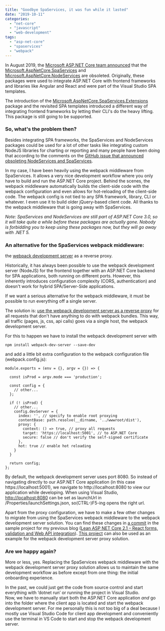 ```yaml
---
title: "Goodbye SpaServices, it was fun while it lasted"
date: "2019-10-11"
categories: 
  - "net-core"
  - "javascript"
  - "web-development"
tags: 
  - "asp-net-core"
  - "spaservices"
  - "webpack"
---
```


In August 2019, the [Microsoft ASP.NET Core team announced](https://github.com/aspnet/AspNetCore/issues/12890) that the [Microsoft.AspNetCore.SpaServices](https://www.nuget.org/packages/Microsoft.AspNetCore.SpaServices/) and [Microsoft.AspNetCore.NodeServices](https://www.nuget.org/packages/Microsoft.AspNetCore.NodeServices/) are obsoleted. Originally, these packages were used to integrate ASP.NET Core with frontend frameworks and libraries like Angular and React and were part of the Visual Studio SPA templates.

The introduction of the [Microsoft.AspNetCore.SpaServices.Extensions](https://www.nuget.org/packages/Microsoft.AspNetCore.SpaServices.Extensions/) package and the revisited SPA templates introduced a different way of integrating frontend frameworks by letting their CLI's do the heavy lifting. This package is still going to be supported.

### So, what's the problem then?

Besides integrating SPA frameworks, the SpaServices and NodeServices packages could be used for a lot of other tasks like integrating custom NodeJS libraries for charting or reporting and many people have been doing that according to the comments on the [GitHub issue that announced obsoleting NodeServices and SpaServices](https://github.com/aspnet/AspNetCore/issues/12890).

In my case, I have been heavily using the webpack middleware from SpaServices. It allows a very nice development workflow where you only have to build and run the ASP.NET Core project. Behind the scenes, the webpack middleware automatically builds the client-side code with the webpack configuration and even allows for hot-reloading of the client-side code. The webpack config is not tied to any SPA framework, library, CLI or whatever. I even use it to build older jQuery-based client code. All thanks to the webpack middleware that is going away with SpaServices.

_Note: SpaServices and NodeServices are still part of ASP.NET Core 3.0, so it will take quite a while before these packages are actually gone. Nobody is forbidding you to keep using these packages now, but they will go away with .NET 5._

### An alternative for the SpaServices webpack middleware:  
the [webpack development server](https://webpack.js.org/configuration/dev-server/) as a reverse proxy.

Historically, it has always been possible to use the webpack development server (NodeJS) for the frontend together with an ASP.NET Core backend for SPA applications, both running on different ports. However, this inherently introduces configuration complexity (CORS, authentication) and doesn't work for hybrid SPA/Server-Side applications.

If we want a serious alternative for the webpack middleware, it must be possible to run everything off a single server.

The solution is: [use the webpack development server as a reverse proxy](https://medium.com/@drgenejones/proxying-an-external-api-with-webpack-serve-code-and-a-restful-data-from-separate-endpoints-4da9b8daf430) for all requests that don't have anything to do with webpack bundles. This way, all traffic (pages, js, css, api calls) goes via a single host, the webpack development server.

For this to happen we have to install the webpack development server with

```
npm install webpack-dev-server --save-dev

```

and add a little bit extra configuration to the webpack configuration file (webpack.config.js):

```
module.exports = (env = {}, argv = {}) => {
  
  const isProd = argv.mode === 'production';

  const config = {
    // other...
  };

  if (! isProd) {
    // other...
    config.devServer = {
      index: '', // specify to enable root proxying
      contentBase: path.resolve(__dirname, '../wwwroot/dist'),
      proxy: {
        context: () => true, // proxy all requests
        target: 'https://localhost:5001', // to ASP.NET Core
        secure: false // don't verify the self-signed certificate
      },
      hot: true // enable hot reloading
    }
  }

  return config;
};
```

By default, the webpack development server uses port 8080. So instead of navigating directly to our ASP.NET Core application (in this case https://localhost:5001), we navigate to http://localhost:8080 to view our application while developing. When using Visual Studio, [http://localhost:8080](http://localhost:8080) can be set as launchUrl in /Properties/launchSettings.json, so(CTRL-)F5-ing opens the right url.

Apart from the proxy configuration, we have to make a few other changes to migrate from using the SpaServices webpack middleware to the webpack development server solution. You can find these changes in [a commit](https://github.com/martijnboland/LeanAspNetCore-React/commit/52c2fa0f00bc23a7507ee077d5fa88f0325b9686) in the sample project for my previous blog ([Lean ASP NET Core 2.1 – React forms, validation and Web API integration](../lean-asp-net-core-2-1-react-forms-validation-and-web-api-integration/)). [This project](https://github.com/martijnboland/LeanAspNetCore-React) can also be used as an example for the webpack development server proxy solution.

### Are we happy again?

More or less, yes. Replacing the SpaServices webpack middleware with the webpack development server proxy solution allows us to maintain the same development workflow as before except from one thing: the initial onboarding experience.

In the past, we could just get the code from source control and start everything with ‘dotnet run’ or running the project in Visual Studio.  
Now, we have to manually start both the ASP.NET Core application _and_ go into the folder where the client app is located and start the webpack development server. For me personally this is not too big of a deal because I mostly use Visual Studio Code for client app development and conveniently use the terminal in VS Code to start and stop the webpack development server.
